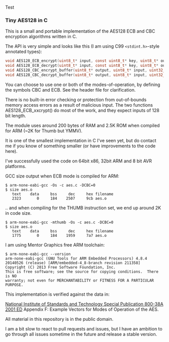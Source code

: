 Test
### Tiny AES128 in C

This is a small and portable implementation of the AES128 ECB and CBC encryption algorithms written in C.

The API is very simple and looks like this (I am using C99 `<stdint.h>`-style annotated types):

```C
void AES128_ECB_encrypt(uint8_t* input, const uint8_t* key, uint8_t* output);
void AES128_ECB_decrypt(uint8_t* input, const uint8_t* key, uint8_t* output);
void AES128_CBC_encrypt_buffer(uint8_t* output, uint8_t* input, uint32_t length, const uint8_t* key, const uint8_t* iv);
void AES128_CBC_decrypt_buffer(uint8_t* output, uint8_t* input, uint32_t length, const uint8_t* key, const uint8_t* iv);
```

You can choose to use one or both of the modes-of-operation, by defining the symbols CBC and ECB. See the header file for clarification.

There is no built-in error checking or protection from out-of-bounds memory access errors as a result of malicious input. The two functions AES128_ECB_xxcrypt() do most of the work, and they expect inputs of 128 bit length.

The module uses around 200 bytes of RAM and 2.5K ROM when compiled for ARM (~2K for Thumb but YMMV).

It is one of the smallest implementation in C I've seen yet, but do contact me if you know of something smaller (or have improvements to the code here). 

I've successfully used the code on 64bit x86, 32bit ARM and 8 bit AVR platforms.


GCC size output when ECB mode is compiled for ARM:



    $ arm-none-eabi-gcc -Os -c aes.c -DCBC=0
    $ size aes.o
       text    data     bss     dec     hex filename
       2323       0     184    2507     9cb aes.o




.. and when compiling for the THUMB instruction set, we end up around 2K in code size.

    $ arm-none-eabi-gcc -mthumb -Os -c aes.c -DCBC=0
    $ size aes.o
       text    data     bss     dec     hex filename
       1775       0     184    1959     7a7 aes.o



I am using Mentor Graphics free ARM toolchain:


    $ arm-none-eabi-gcc --version
    arm-none-eabi-gcc (GNU Tools for ARM Embedded Processors) 4.8.4 20140526 (release) [ARM/embedded-4_8-branch revision 211358]
    Copyright (C) 2013 Free Software Foundation, Inc.
    This is free software; see the source for copying conditions.  There is NO
    warranty; not even for MERCHANTABILITY or FITNESS FOR A PARTICULAR PURPOSE.




This implementation is verified against the data in:

[National Institute of Standards and Technology Special Publication 800-38A 2001 ED](http://csrc.nist.gov/publications/nistpubs/800-38a/sp800-38a.pdf) Appendix F: Example Vectors for Modes of Operation of the AES.


All material in this repository is in the public domain.

I am a bit slow to react to pull requests and issues, but I have an ambition to go through all issues sometime in the future and release a stable version.
